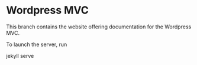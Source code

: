 Wordpress MVC
=============

This branch contains the website offering documentation for the Wordpress MVC.

To launch the server, run

jekyll serve
